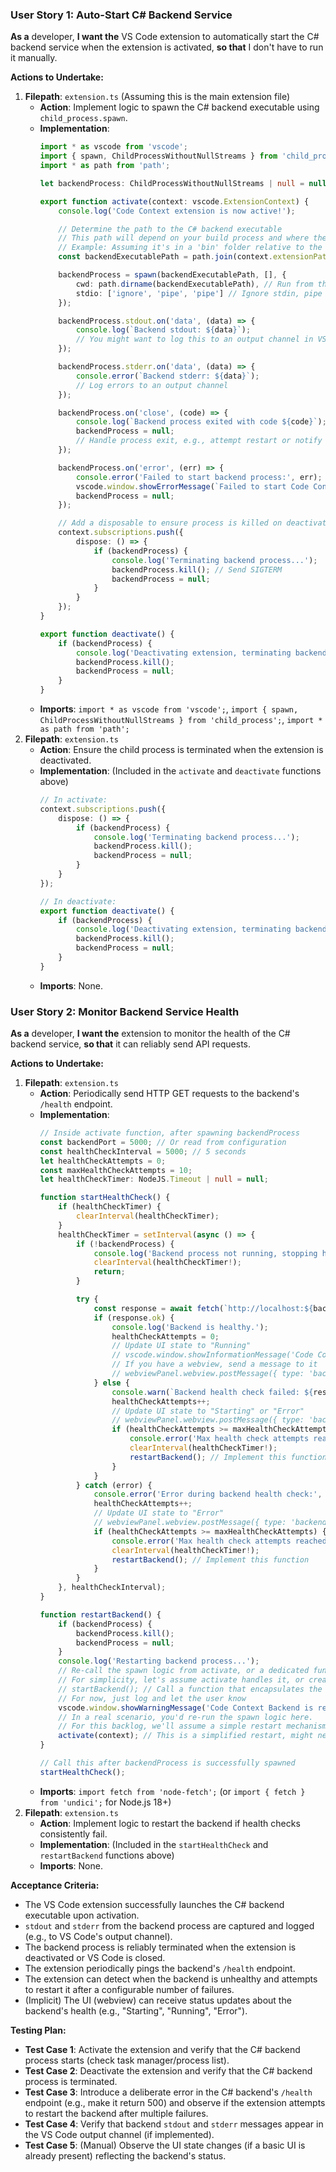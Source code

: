 ### User Story 1: Auto-Start C# Backend Service
**As a** developer, **I want the** VS Code extension to automatically start the C# backend service when the extension is activated, **so that** I don't have to run it manually.

**Actions to Undertake:**
1.  **Filepath**: `extension.ts` (Assuming this is the main extension file)
    -   **Action**: Implement logic to spawn the C# backend executable using `child_process.spawn`.
    -   **Implementation**:
        ```typescript
        import * as vscode from 'vscode';
        import { spawn, ChildProcessWithoutNullStreams } from 'child_process';
        import * as path from 'path';

        let backendProcess: ChildProcessWithoutNullStreams | null = null;

        export function activate(context: vscode.ExtensionContext) {
            console.log('Code Context extension is now active!');

            // Determine the path to the C# backend executable
            // This path will depend on your build process and where the executable is placed.
            // Example: Assuming it's in a 'bin' folder relative to the extension root
            const backendExecutablePath = path.join(context.extensionPath, 'bin', 'CodeContext.Api'); // Adjust as needed

            backendProcess = spawn(backendExecutablePath, [], {
                cwd: path.dirname(backendExecutablePath), // Run from the executable's directory
                stdio: ['ignore', 'pipe', 'pipe'] // Ignore stdin, pipe stdout/stderr
            });

            backendProcess.stdout.on('data', (data) => {
                console.log(`Backend stdout: ${data}`);
                // You might want to log this to an output channel in VS Code
            });

            backendProcess.stderr.on('data', (data) => {
                console.error(`Backend stderr: ${data}`);
                // Log errors to an output channel
            });

            backendProcess.on('close', (code) => {
                console.log(`Backend process exited with code ${code}`);
                backendProcess = null;
                // Handle process exit, e.g., attempt restart or notify user
            });

            backendProcess.on('error', (err) => {
                console.error('Failed to start backend process:', err);
                vscode.window.showErrorMessage(`Failed to start Code Context backend: ${err.message}`);
                backendProcess = null;
            });

            // Add a disposable to ensure process is killed on deactivate
            context.subscriptions.push({
                dispose: () => {
                    if (backendProcess) {
                        console.log('Terminating backend process...');
                        backendProcess.kill(); // Send SIGTERM
                        backendProcess = null;
                    }
                }
            });
        }

        export function deactivate() {
            if (backendProcess) {
                console.log('Deactivating extension, terminating backend process...');
                backendProcess.kill();
                backendProcess = null;
            }
        }
        ```
    -   **Imports**: `import * as vscode from 'vscode';`, `import { spawn, ChildProcessWithoutNullStreams } from 'child_process';`, `import * as path from 'path';`
2.  **Filepath**: `extension.ts`
    -   **Action**: Ensure the child process is terminated when the extension is deactivated.
    -   **Implementation**: (Included in the `activate` and `deactivate` functions above)
        ```typescript
        // In activate:
        context.subscriptions.push({
            dispose: () => {
                if (backendProcess) {
                    console.log('Terminating backend process...');
                    backendProcess.kill();
                    backendProcess = null;
                }
            }
        });

        // In deactivate:
        export function deactivate() {
            if (backendProcess) {
                console.log('Deactivating extension, terminating backend process...');
                backendProcess.kill();
                backendProcess = null;
            }
        }
        ```
    -   **Imports**: None.

### User Story 2: Monitor Backend Service Health
**As a** developer, **I want the** extension to monitor the health of the C# backend service, **so that** it can reliably send API requests.

**Actions to Undertake:**
1.  **Filepath**: `extension.ts`
    -   **Action**: Periodically send HTTP GET requests to the backend's `/health` endpoint.
    -   **Implementation**:
        ```typescript
        // Inside activate function, after spawning backendProcess
        const backendPort = 5000; // Or read from configuration
        const healthCheckInterval = 5000; // 5 seconds
        let healthCheckAttempts = 0;
        const maxHealthCheckAttempts = 10;
        let healthCheckTimer: NodeJS.Timeout | null = null;

        function startHealthCheck() {
            if (healthCheckTimer) {
                clearInterval(healthCheckTimer);
            }
            healthCheckTimer = setInterval(async () => {
                if (!backendProcess) {
                    console.log('Backend process not running, stopping health check.');
                    clearInterval(healthCheckTimer!);
                    return;
                }

                try {
                    const response = await fetch(`http://localhost:${backendPort}/health`);
                    if (response.ok) {
                        console.log('Backend is healthy.');
                        healthCheckAttempts = 0;
                        // Update UI state to "Running"
                        // vscode.window.showInformationMessage('Code Context Backend is Running!');
                        // If you have a webview, send a message to it
                        // webviewPanel.webview.postMessage({ type: 'backendStatus', status: 'running' });
                    } else {
                        console.warn(`Backend health check failed: ${response.status}`);
                        healthCheckAttempts++;
                        // Update UI state to "Starting" or "Error"
                        // webviewPanel.webview.postMessage({ type: 'backendStatus', status: 'starting' });
                        if (healthCheckAttempts >= maxHealthCheckAttempts) {
                            console.error('Max health check attempts reached. Attempting to restart backend.');
                            clearInterval(healthCheckTimer!);
                            restartBackend(); // Implement this function
                        }
                    }
                } catch (error) {
                    console.error('Error during backend health check:', error);
                    healthCheckAttempts++;
                    // Update UI state to "Error"
                    // webviewPanel.webview.postMessage({ type: 'backendStatus', status: 'error' });
                    if (healthCheckAttempts >= maxHealthCheckAttempts) {
                        console.error('Max health check attempts reached. Attempting to restart backend.');
                        clearInterval(healthCheckTimer!);
                        restartBackend(); // Implement this function
                    }
                }
            }, healthCheckInterval);
        }

        function restartBackend() {
            if (backendProcess) {
                backendProcess.kill();
                backendProcess = null;
            }
            console.log('Restarting backend process...');
            // Re-call the spawn logic from activate, or a dedicated function
            // For simplicity, let's assume activate handles it, or create a startBackend function
            // startBackend(); // Call a function that encapsulates the spawning logic
            // For now, just log and let the user know
            vscode.window.showWarningMessage('Code Context Backend is restarting due to health check failures.');
            // In a real scenario, you'd re-run the spawn logic here.
            // For this backlog, we'll assume a simple restart mechanism.
            activate(context); // This is a simplified restart, might need more robust logic
        }

        // Call this after backendProcess is successfully spawned
        startHealthCheck();
        ```
    -   **Imports**: `import fetch from 'node-fetch';` (or `import { fetch } from 'undici';` for Node.js 18+)
2.  **Filepath**: `extension.ts`
    -   **Action**: Implement logic to restart the backend if health checks consistently fail.
    -   **Implementation**: (Included in the `startHealthCheck` and `restartBackend` functions above)
    -   **Imports**: None.

**Acceptance Criteria:**
-   The VS Code extension successfully launches the C# backend executable upon activation.
-   `stdout` and `stderr` from the backend process are captured and logged (e.g., to VS Code's output channel).
-   The backend process is reliably terminated when the extension is deactivated or VS Code is closed.
-   The extension periodically pings the backend's `/health` endpoint.
-   The extension can detect when the backend is unhealthy and attempts to restart it after a configurable number of failures.
-   (Implicit) The UI (webview) can receive status updates about the backend's health (e.g., "Starting", "Running", "Error").

**Testing Plan:**
-   **Test Case 1**: Activate the extension and verify that the C# backend process starts (check task manager/process list).
-   **Test Case 2**: Deactivate the extension and verify that the C# backend process is terminated.
-   **Test Case 3**: Introduce a deliberate error in the C# backend's `/health` endpoint (e.g., make it return 500) and observe if the extension attempts to restart the backend after multiple failures.
-   **Test Case 4**: Verify that backend `stdout` and `stderr` messages appear in the VS Code output channel (if implemented).
-   **Test Case 5**: (Manual) Observe the UI state changes (if a basic UI is already present) reflecting the backend's status.
